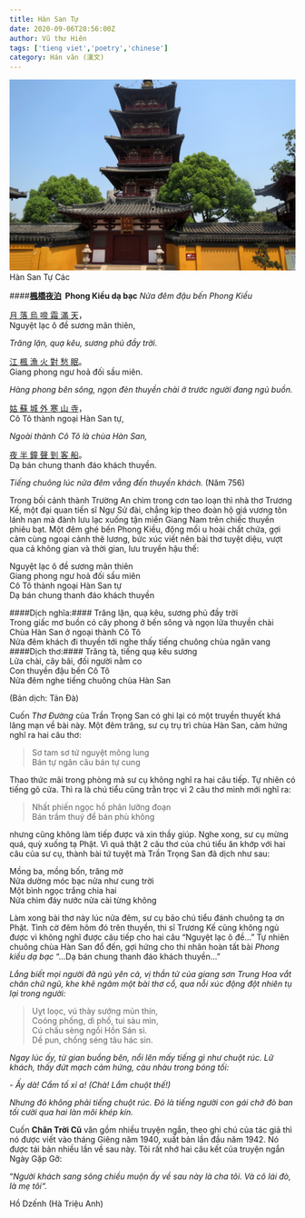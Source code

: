 ```yaml
---
title: Hàn San Tự
date: 2020-09-06T20:56:00Z
author: Vũ thư Hiên
tags: ['tieng viet','poetry','chinese']
category: Hán văn (漢文)
---
```

![Han San Tu](../assets/han-san-tu-cac.jpg)Hàn San Tự Các

####**<a target="_blank" href="https://hvdic.thivien.net/whv/%E6%A5%93" rel="noreferrer noopener">楓</a><a target="_blank" href="https://hvdic.thivien.net/whv/%E6%A9%8B" rel="noreferrer noopener">橋</a><a target="_blank" href="https://hvdic.thivien.net/whv/%E5%A4%9C" rel="noreferrer noopener">夜</a><a target="_blank" href="https://hvdic.thivien.net/whv/%E6%B3%8A" rel="noreferrer noopener">泊</a>&nbsp;&nbsp;Phong Kiều dạ bạc**
*Nửa đêm đậu bến Phong Kiều*



<a target="_blank" href="https://hvdic.thivien.net/whv/%E6%9C%88" rel="noreferrer noopener">月 </a><a target="_blank" href="https://hvdic.thivien.net/whv/%E8%90%BD" rel="noreferrer noopener">落 </a><a target="_blank" href="https://hvdic.thivien.net/whv/%E7%83%8F" rel="noreferrer noopener">烏 </a><a target="_blank" href="https://hvdic.thivien.net/whv/%E5%95%BC" rel="noreferrer noopener">啼 </a><a target="_blank" href="https://hvdic.thivien.net/whv/%E9%9C%9C" rel="noreferrer noopener">霜 </a><a target="_blank" href="https://hvdic.thivien.net/whv/%E6%BB%BF" rel="noreferrer noopener">滿 </a><a target="_blank" href="https://hvdic.thivien.net/whv/%E5%A4%A9" rel="noreferrer noopener">天</a>，<br>Nguyệt lạc ô đề sương mãn thiên,

*Trăng lặn, quạ kêu, sương phủ đầy trời.*



<p><a target="_blank" href="https://hvdic.thivien.net/whv/%E6%B1%9F" rel="noreferrer noopener">江 </a><a target="_blank" href="https://hvdic.thivien.net/whv/%E6%A5%93" rel="noreferrer noopener">楓 </a><a target="_blank" href="https://hvdic.thivien.net/whv/%E6%BC%81" rel="noreferrer noopener">漁 </a><a target="_blank" href="https://hvdic.thivien.net/whv/%E7%81%AB" rel="noreferrer noopener">火 </a><a target="_blank" href="https://hvdic.thivien.net/whv/%E5%B0%8D" rel="noreferrer noopener">對 </a><a target="_blank" href="https://hvdic.thivien.net/whv/%E6%84%81" rel="noreferrer noopener">愁 </a><a target="_blank" href="https://hvdic.thivien.net/whv/%E7%9C%A0" rel="noreferrer noopener">眠</a>。<br>Giang phong ngư hoả đối sầu miên.

*Hàng phong bên sông, ngọn đèn thuyền chài ở trước người đang ngủ buồn.*


<p><a target="_blank" href="https://hvdic.thivien.net/whv/%E5%A7%91" rel="noreferrer noopener">姑 </a><a target="_blank" href="https://hvdic.thivien.net/whv/%E8%98%87" rel="noreferrer noopener">蘇 </a><a target="_blank" href="https://hvdic.thivien.net/whv/%E5%9F%8E" rel="noreferrer noopener">城 </a><a target="_blank" href="https://hvdic.thivien.net/whv/%E5%A4%96" rel="noreferrer noopener">外 </a><a target="_blank" href="https://hvdic.thivien.net/whv/%E5%AF%92" rel="noreferrer noopener">寒 </a><a target="_blank" href="https://hvdic.thivien.net/whv/%E5%B1%B1" rel="noreferrer noopener">山 </a><a target="_blank" href="https://hvdic.thivien.net/whv/%E5%AF%BA" rel="noreferrer noopener">寺</a>，<br>Cô Tô&nbsp;thành ngoại&nbsp;Hàn San tự,

*Ngoài thành Cô Tô là chùa Hàn San,*


<p><a target="_blank" href="https://hvdic.thivien.net/whv/%E5%A4%9C" rel="noreferrer noopener">夜 </a><a target="_blank" href="https://hvdic.thivien.net/whv/%E5%8D%8A" rel="noreferrer noopener">半 </a><a target="_blank" href="https://hvdic.thivien.net/whv/%E9%90%98" rel="noreferrer noopener">鐘 </a><a target="_blank" href="https://hvdic.thivien.net/whv/%E8%81%B2" rel="noreferrer noopener">聲 </a><a target="_blank" href="https://hvdic.thivien.net/whv/%E5%88%B0" rel="noreferrer noopener">到 </a><a target="_blank" href="https://hvdic.thivien.net/whv/%E5%AE%A2" rel="noreferrer noopener">客 </a><a target="_blank" href="https://hvdic.thivien.net/whv/%E8%88%B9" rel="noreferrer noopener">船</a>。<br>Dạ bán chung thanh đáo khách thuyền.

*Tiếng chuông lúc nửa đêm vẳng đến thuyền khách.* (Năm 756)


Trong bối cảnh thành Trường An chìm trong cơn tao loạn thì nhà thơ Trương Kế, một đại quan tiến sĩ Ngự Sử đài, chẳng kịp theo đoàn hộ giá vương tôn lánh nạn mà đành lưu lạc xuống tận miền Giang Nam trên chiếc thuyền phiêu bạt. Một đêm ghé bến Phong Kiều, động mối u hoài chất chứa, gợi cảm cùng ngoại cảnh thê lương, bức xúc viết nên bài thơ tuyệt diệu, vượt qua cả không gian và thời gian, lưu truyền hậu thế:


Nguyệt lạc ô đề sương mãn thiên\
Giang phong ngư hoả đối sầu miên\
Cô Tô thành ngoại Hàn San tự\
Dạ bán chung thanh đáo khách thuyền

####Dịch nghĩa:####
Trăng lặn, quạ kêu, sương phủ đầy trời\
Trong giấc mơ buồn có cây phong ở bến sông và ngọn lửa thuyền chài\
Chùa Hàn San ở ngoại thành Cô Tô\
Nửa đêm khách đi thuyền tới nghe thấy tiếng chuông chùa ngân vang
####Dịch thơ:####
Trăng tà, tiếng quạ kêu sương\
Lửa chài, cây bãi, đối người nằm co\
Con thuyền đậu bến Cô Tô\
Nửa đêm nghe tiếng chuông chùa Hàn San

(Bản dịch: Tản Đà)



Cuốn *Thơ Đường* của Trần Trọng San có ghi lại có một truyền thuyết khá lãng mạn về bài này. Một đêm trăng, sư cụ trụ trì chùa Hàn San, cảm hứng nghĩ ra hai câu thơ:


>Sơ tam sơ tứ nguyệt mông lung\
Bán tự ngân câu bán tự cung



Thao thức mãi trong phòng mà sư cụ không nghĩ ra hai câu tiếp. Tự nhiên có tiếng gõ cửa. Thì ra là chú tiểu cũng trằn trọc vì 2 câu thơ mình mới nghĩ ra:


>Nhất phiến ngọc hồ phân lưỡng đoạn\
Bán trầm thuỷ để bán phù không


nhưng cũng không làm tiếp được và xin thầy giúp. Nghe xong, sư cụ mừng quá, quỳ xuống tạ Phật. Vì quả thật 2 câu thơ của chú tiểu ăn khớp với hai câu của sư cụ, thành bài tứ tuyệt mà Trần Trọng San đã dịch như sau:


Mồng ba, mồng bốn, trăng mờ\
Nửa dường móc bạc nửa như cung trời\
Một bình ngọc trắng chia hai\
Nửa chìm đáy nước nửa cài từng không



Làm xong bài thơ này lúc nửa đêm, sư cụ bảo chú tiểu đánh chuông tạ ơn Phật. Tình cờ đêm hôm đó trên thuyền, thi sĩ Trương Kế cũng không ngủ được vì không nghĩ được câu tiếp cho hai câu “Nguyệt lạc ô đề...” Tự nhiên chuông chùa Hàn San đổ đến, gợi hứng cho thi nhân hoàn tất bài *Phong kiều dạ bạc* “...Dạ bán chung thanh đáo khách thuyền...”



*Lắng biết mọi người đã ngủ yên cả, vị thần tử của giang sơn Trung Hoa vắt chân chữ ngũ, khe khẽ ngâm một bài thơ cổ, qua nỗi xúc động đột nhiên tụ lại trong người:*


>Uỵt loọc, vú thày sướng mủn thín,\
Coóng phống, dì phố, tui sàu mìn,\
Cú chấu sèng ngồi Hồn Sán sì.\
Dề pun, chống séng tâu hác sin.



*Ngay lúc ấy, từ gian buồng bên, nổi lên mấy tiếng gì như chuột rúc. Lữ khách, thấy đứt mạch cảm hứng, càu nhàu trong bóng tối:*



*- Ấy dà! Cẩm tố xỉ a! (Chà! Lắm chuột thế!)*


*Nhưng đó không phải tiếng chuột rúc. Đó là tiếng người con gái chở đò ban tối cười qua hai làn môi khép kín.*


Cuốn **Chân Trời Cũ** văn gồm nhiều truyện ngắn, theo ghi chú của tác giả thì nó được viết vào tháng Giêng năm 1940, xuất bản lần đầu năm 1942. Nó được tái bản nhiều lần về sau này. Tôi rất nhớ hai câu kết của truyện ngắn Ngày Gặp Gỡ:

“*Người khách sang sông chiều muộn ấy về sau này là cha tôi. Và cô lái đò, là mẹ tôi“.*


Hồ Dzếnh (Hà Triệu Anh)
